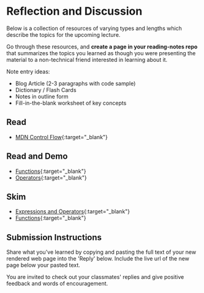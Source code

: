 # Reflection and Discussion

Below is a collection of resources of varying types and lengths which describe the topics for the upcoming lecture.

Go through these resources, and **create a page in your reading-notes repo** that summarizes the topics you learned as though you were presenting the material to a non-technical friend interested in learning about it.

Note entry ideas:

* Blog Article (2-3 paragraphs with code sample)
* Dictionary / Flash Cards
* Notes in outline form
* Fill-in-the-blank worksheet of key concepts

## Read

* [MDN Control Flow](https://developer.mozilla.org/en-US/docs/Glossary/Control_flow){:target="_blank"}

## Read and Demo

* [Functions](https://www.w3schools.com/js/js_functions.asp){:target="_blank"}
* [Operators](https://www.w3schools.com/js/js_operators.asp){:target="_blank"}

## Skim

* [Expressions and Operators](https://developer.mozilla.org/en-US/docs/Web/JavaScript/Guide/Expressions_and_Operators){:target="_blank"}
* [Functions](https://developer.mozilla.org/en-US/docs/Web/JavaScript/Guide/Functions){:target="_blank"}

## Submission Instructions

Share what you've learned by copying and pasting the full text of your new rendered web page into the 'Reply' below. Include the live url of the new page below your pasted text.

You are invited to check out your classmates' replies and give positive feedback and words of encouragement.
